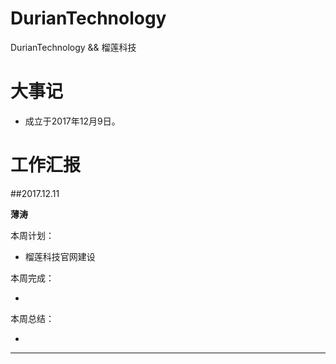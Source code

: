# DurianTechnology
DurianTechnology &amp;&amp; 榴莲科技


# 大事记
* 成立于2017年12月9日。

# 工作汇报

##2017.12.11

**薄涛**

本周计划：

- 榴莲科技官网建设

本周完成：

- ​

本周总结：

- ​

---



